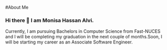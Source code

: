 #About Me
### Hi there 👋 I am Monisa Hassan Alvi.
Currently, I am pursuing Bachelors in Computer Science from Fast-NUCES and I will be completing my graduation in the next couple of months.Soon, I will be starting my career as an Associate Software Engineer.

<!--
**MonisaHassanAlvi/MonisaHassanAlvi** is a ✨ _special_ ✨ repository because its `README.md` (this file) appears on your GitHub profile.

Here are some ideas to get you started:

- 🔭 I’m currently working on ...
- 🌱 I’m currently learning ...
- 👯 I’m looking to collaborate on ...
- 🤔 I’m looking for help with ...
- 💬 Ask me about ...
- 📫 How to reach me: ...
- 😄 Pronouns: ...
- ⚡ Fun fact: ...
-->
